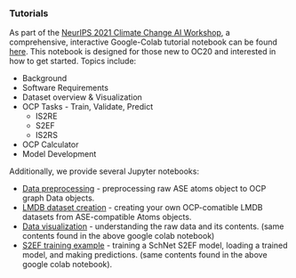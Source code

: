 ### Tutorials

As part of the [NeurIPS 2021 Climate Change AI Workshop](https://www.climatechange.ai/papers/neurips2021/79), a comprehensive, interactive Google-Colab tutorial notebook can be found [here](https://github.com/Open-Catalyst-Project/ocp/blob/tutorials_01_11/master/OCP_Tutorial.ipynb). This notebook is designed for those new to OC20 and interested in how to get started. Topics include:
  * Background
  * Software Requirements
  * Dataset overview & Visualization
  * OCP Tasks - Train, Validate, Predict
    * IS2RE
    * S2EF
    * IS2RS
  * OCP Calculator
  * Model Development
  
  
 Additionally, we provide several Jupyter notebooks:
   * [Data preprocessing](https://github.com/Open-Catalyst-Project/ocp/blob/master/tutorials/data_preprocessing.ipynb) - preprocessing raw ASE atoms object to OCP graph Data objects.
   * [LMDB dataset creation](https://github.com/Open-Catalyst-Project/ocp/blob/master/tutorials/lmdb_dataset_creation.ipynb) - creating your own OCP-comatible LMDB datasets from ASE-compatible Atoms objects.
   * [Data visualization](https://github.com/Open-Catalyst-Project/ocp/blob/master/tutorials/data_visualization.ipynb) - understanding the raw data and its contents. (same contents found in the above google colab notebook)
   * [S2EF training example](https://github.com/Open-Catalyst-Project/ocp/blob/master/tutorials/train_s2ef_example.ipynb) - training a SchNet S2EF model, loading a trained model, and making predictions. (same contents found in the above google colab notebook).
